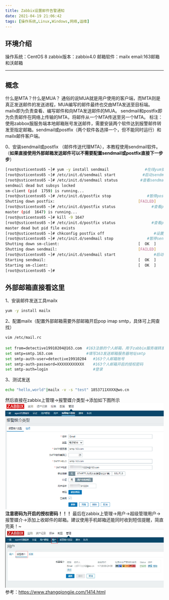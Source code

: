```yaml
---
title: Zabbix设置邮件告警通知
date: 2021-04-19 21:06:42
tags: [操作系统,Linux,Windows,网络,运维]
---
```


## 环境介绍
操作系统：CentOS 8
zabbix版本：zabbix4.0
邮箱软件：mailx
email:163邮箱和沃邮箱

---

## 概念
<!--more-->
什么是MTA？什么是MUA？
通俗的说MUA就是用户使用的客户端，而MTA则是真正发送邮件的发送进程，MUA编写的邮件最终也交由MTA发送至目标端。
mailx即为负责查看、编写邮件和向MTA发送邮件的MUA。
sendmail和postfix即为负责邮件在网络上传输的MTA，将邮件从一个MTA传送至另一个MTA。
标注：使用zabbox服服务端本地邮箱账号发送邮件，需要安装两个软件达到报警邮件转发至指定邮箱。sendmail或postfix（两个软件各选择一个，但不能同时运行）和mailx邮件客户端。

0、安装sendmail或postfix （邮件传送代理MTA），本教程使用sendmail软件。（**如果直接使用外部邮箱发送邮件可以不需要配置sendmail或postfix直接下一步步**）
```bash
[root@ssticentos65 ~]# yum -y install sendmail                #在线yum安装sendmail
[root@ssticentos65 ~]# /etc/init.d/sendmail start            #启动sendmail服务
[root@ssticentos65 ~]# /etc/init.d/sendmail status          #查看sendmail启动情况
sendmail dead but subsys locked                                          #sendmail进程锁住，原因是postfix服务启动导致sendmail服务进程锁住，需要关闭postfix服务。
sm-client (pid  1759) is running...
[root@ssticentos65 ~]# /etc/init.d/postfix stop                #暂停postfix服务提示失败，原因是postfix进程正在使用，需要使用kill命令杀掉postfix进程
Shutting down postfix:                                     [FAILED]
[root@ssticentos65 ~]# /etc/init.d/postfix status                #查看postfix服务可以查看到进程号
master (pid  1647) is running...
[root@ssticentos65 ~]# kill -9 1647                                     #杀掉postfix服务进程号
[root@ssticentos65 ~]# /etc/init.d/postfix status                #查看postfix状态
master dead but pid file exists
[root@ssticentos65 ~]# chkconfig postfix off                      #设置postfix开机不启动
[root@ssticentos65 ~]# /etc/init.d/sendmail stop               #暂停sendmail服务
Shutting down sm-client:                                   [  OK  ]
Shutting down sendmail:                                    [FAILED]
[root@ssticentos65 ~]# /etc/init.d/sendmail start                 #启动sendmail服务
Starting sendmail:                                         [  OK  ]
Starting sm-client:                                        [  OK  ]
[root@ssticentos65 ~]#
```

## 外部邮箱直接看这里
1、安装邮件发送工具mailx
```bash
yum -y install mailx
```
2、配置mailx（配置外部邮箱需要外部邮箱开启pop imap smtp，具体可上网查找）
```bash
vim /etc/mail.rc

set from=detective19910204@163.com  #163注册的个人邮箱，用于zabbix服务端转发邮件到指定邮箱
set smtp=smtp.163.com				#填写163发送邮箱服务器地址smtp
set smtp-auth-user=detective19910204   #163个人邮箱账号
set smtp-auth-password=XXXXXXXXXXXX    #163个人邮箱开启的授权密码
set smtp-auth=login                    #登录
```
3、测试发送
```bash
echo "hello,world"|mailx -v -s "test" 1853711XXXX@wo.cn
```
然后直接在zabbix上管理→报警媒介类型→添加如下图所示
![图片](/assets/img/article_7/1.png "发送用邮箱")
**注意密码为开启的授权密码！！！**
最后在zabbix上管理→用户→超级管理用户→报警媒介→添加上收邮件的邮箱。建议使用手机邮箱还能同时收到短信提醒，简直完美！~
![图片](/assets/img/article_7/2.png "接收用邮箱")
参考：https://www.zhangqiongjie.com/1414.html
